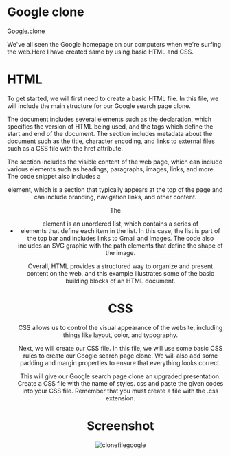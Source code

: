 # Google clone
[Google.clone](ssds)


We've all seen the Google homepage on our computers when we're surfing the web.Here I have created same by using basic HTML and CSS.
# HTML
To get started, we will first need to create a basic HTML file. In this file, we will include the main structure for our Google search page clone.

The document includes several elements such as the <!DOCTYPE HTML> declaration, which specifies the version of HTML being used, and the <html> 
tags which define the start and end of the document. The <head> section includes metadata about the document such as the title, character encoding, 
and links to external files such as a CSS file with the href attribute.

The <body> section includes the visible content of the web page, which can include various elements such as headings, 
paragraphs, images, links, and more. The code snippet also includes a <header> element, which is a section that typically 
appears at the top of the page and can include branding, navigation links, and other content.

The <ul> element is an unordered list, which contains a series of <li> elements that define each item in the list. 
In this case, the list is part of the top bar and includes links to Gmail and Images. The code also includes an SVG graphic
with the path elements that define the shape of the image.

Overall, HTML provides a structured way to organize and present content on the web, and this example illustrates some
of the basic building blocks of an HTML document.
# CSS
CSS allows us to control the visual appearance of the website, including things like layout, color, and typography.

Next, we will create our CSS file. In this file, we will use some basic CSS rules to create our Google search page clone. 
We will also add some padding and margin properties to ensure that everything looks correct.

This will give our Google search page clone an upgraded presentation. Create a CSS file with the name of styles.
css and paste the given codes into your CSS file. Remember that you must create a file with the .css extension.

# Screenshot
![clonefilegoogle](https://github.com/user-attachments/assets/266cdc41-eade-4324-a069-666d8014f4d5)

